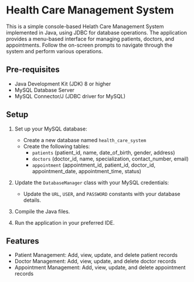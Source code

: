 # Health Care Management System

This is a simple console-based Helath Care Management System implemented in Java, using JDBC for database operations. The application provides a menu-based interface for managing patients, doctors, and appointments. Follow the on-screen prompts to navigate through the system and perform various operations.


## Pre-requisites

- Java Development Kit (JDK) 8 or higher
- MySQL Database Server
- MySQL Connector/J (JDBC driver for MySQL)

## Setup

1. Set up your MySQL database:
   - Create a new database named `health_care_system`
   - Create the following tables:
     - `patients` (patient_id, name, date_of_birth, gender, address)
     - `doctors` (doctor_id, name, specialization, contact_number, email)
     - `appointment` (appointment_id, patient_id, doctor_id, appointment_date, appointment_time, status)

2. Update the `DatabaseManager` class with your MySQL credentials:
   - Update the `URL`, `USER`, and `PASSWORD` constants with your database details.

3. Compile the Java files.

4. Run the application in your preferred IDE.


## Features

- Patient Management: Add, view, update, and delete patient records
- Doctor Management: Add, view, update, and delete doctor records
- Appointment Management: Add, view, update, and delete appointment records

